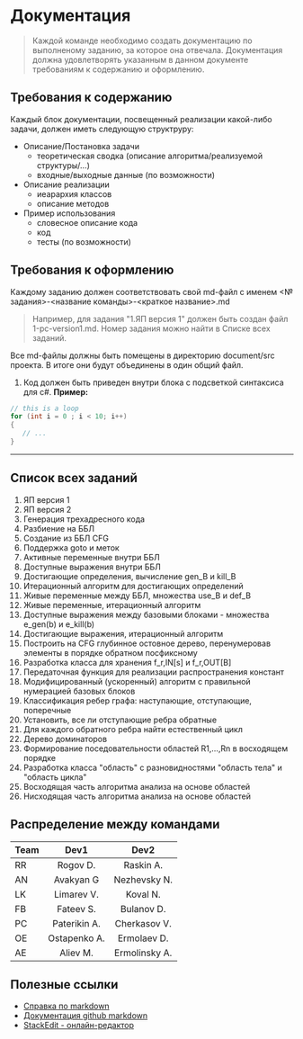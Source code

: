 # Документация
>Каждой команде необходимо создать документацию по выполненому заданию, за которое она отвечала.
>Документация должна удовлетворять указанным в данном документе требованиям к содержанию и оформлению.

## Требования к содержанию

Каждый блок документации, посвещенный реализации какой-либо задачи, должен иметь следующую структруру:

* Описание/Постановка задачи
    * теоретическая сводка (описание алгоритма/реализуемой структуры/...)
    * входные/выходные данные (по возможности)
* Описание реализации
    * иеарархия классов
    * описание методов
* Пример использования
    * словесное описание кода
    * код
    * тесты (по возможности)

## Требования к оформлению
Каждому заданию должен соответствовать свой md-файл с именем <№ задания>-<название команды>-<краткое название>.md
>Например, для задания "1.ЯП версия 1" должен быть создан файл 1-pc-version1.md.
>Номер задания можно найти в Списке всех заданий.

Все md-файлы должны быть помещены в директорию document/src проекта. В итоге они будут объединены в один общий файл. 

1. Код должен быть приведен внутри блока с подсветкой синтаксиса для c#.
**Пример:**
```csharp
// this is a loop
for (int i = 0 ; i < 10; i++)
{
   // ...
}
```

----------

## Список всех заданий
1. ЯП версия 1
2. ЯП версия 2
3. Генерация трехадресного кода
4. Разбиение на ББЛ
5. Создание из ББЛ CFG
6. Поддержка goto и меток
7. Активные переменные внутри ББЛ
8. Доступные выражения внутри ББЛ
9. Достигающие определения, вычисление gen_B и kill_B
10. Итерационный алгоритм для достигающих определений
11. Живые переменные между ББЛ, множества use_B и def_B
12. Живые переменные, итерационный алгоритм
13. Доступные выражения между базовыми блоками - множества e_gen(b) и e_kill(b)
14. Достигающие выражения, итерационный алгоритм
15. Построить на CFG глубинное остовное дерево, перенумеровав элементы в порядке обратном посфиксному
16. Разработка класса для хранения f_r,IN[s] и f_r,OUT[B]
17. Передаточная функция для реализации распространения констант
18. Модифицированный (ускоренный) алгоритм с правильной нумерацией базовых блоков
19. Классификация ребер графа: наступающие, отступающие, поперечные
20. Установить, все ли отступающие ребра обратные
21. Для каждого обратного ребра найти естественный цикл
22. Дерево доминаторов
23. Формирование поседовательности областей R1,...,Rn в восходящем порядке
24. Разработка класса "область" с разновидностями "область тела" и "область цикла"
25. Восходящая часть алгоритма анализа на основе областей
18. Нисходящая часть алгоритма анализа на основе областей




## Распределение между командами

| Team          | Dev1          | Dev2           | 
| ------------- |:-------------:| :-------------:| 
| RR            | Rogov D.      | Raskin A.      |
| AN            | Avakyan G     | Nezhevsky N.   |
| LK            | Limarev V.    | Koval N.       |
| FB            | Fateev S.     | Bulanov D.     |
| PC            | Paterikin A.  | Cherkasov V.   |
| OE            | Ostapenko A.  | Ermolaev D.    |
| AE            | Aliev M.      | Ermolinsky A.  |


## Полезные ссылки
* [Справка по markdown](https://guides.github.com/features/mastering-markdown/)
* [Документация github markdown](https://help.github.com/categories/writing-on-github/)
* [StackEdit - онлайн-редактор](https://stackedit.io/)
